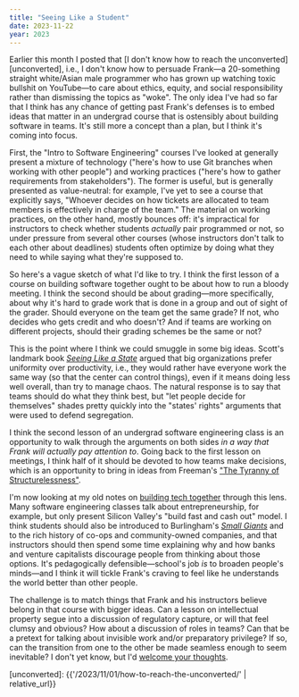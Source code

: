 ```yaml
---
title: "Seeing Like a Student"
date: 2023-11-22
year: 2023
---
```


Earlier this month I posted that
[I don't know how to reach the unconverted][unconverted],
i.e.,
I don't know how to persuade Frank—a 20-something straight white/Asian male programmer
who has grown up watching toxic bullshit on YouTube—to care about ethics, equity, and social responsibility
rather than dismissing the topics as "woke".
The only idea I've had so far
that I think has any chance of getting past Frank's defenses
is to embed ideas that matter
in an undergrad course that is ostensibly about building software in teams.
It's still more a concept than a plan,
but I think it's coming into focus.

First,
the "Intro to Software Engineering" courses I've looked at
generally present a mixture of technology
("here's how to use Git branches when working with other people")
and working practices
("here's how to gather requirements from stakeholders").
The former is useful,
but is generally presented as value-neutral:
for example,
I've yet to see a course that explicitly says,
"Whoever decides on how tickets are allocated to team members
is effectively in charge of the team."
The material on working practices,
on the other hand,
mostly bounces off:
it's impractical for instructors to check whether students *actually* pair programmed or not,
so under pressure from several other courses
(whose instructors don't talk to each other about deadlines)
students often optimize by doing what they need to while saying what they're supposed to.

So here's a vague sketch of what I'd like to try.
I think the first lesson of a course on building software together
ought to be about how to run a bloody meeting.
I think the second should be about grading—more specifically,
about why it's hard to grade work that is done in a group and out of sight of the grader.
Should everyone on the team get the same grade?
If not,
who decides who gets credit and who doesn't?
And if teams are working on different projects,
should their grading schemes be the same or not?

This is the point where I think we could smuggle in some big ideas.
Scott's landmark book [*Seeing Like a State*][seeing] argued that
big organizations prefer uniformity over productivity,
i.e.,
they would rather have everyone work the same way
(so that the center can control things),
even if it means doing less well overall,
than try to manage chaos.
The natural response is to say that teams should do what they think best,
but "let people decide for themselves"
shades pretty quickly into the "states' rights" arguments
that were used to defend segregation.

I think the second lesson of an undergrad software engineering class
is an opportunity to walk through the arguments on both sides
*in a way that Frank will actually pay attention to*.
Going back to the first lesson on meetings,
I think half of it should be devoted to how teams make decisions,
which is an opportunity to bring in ideas from
Freeman's ["The Tyranny of Structurelessness"][tyranny].

I'm now looking at my old notes on [building tech together][btt] through this lens.
Many software engineering classes talk about entrepreneurship,
for example,
but only present Silicon Valley's "build fast and cash out" model.
I think students should also be introduced to Burlingham's [*Small Giants*][small-giants]
and to the rich history of co-ops and community-owned companies,
and that instructors should then spend some time explaining
why and how banks and venture capitalists discourage people from thinking about those options.
It's pedagogically defensible—school's job *is* to broaden people's minds—and
I think it will tickle Frank's craving to feel like he understands the world better than other people.

The challenge is to match things that Frank and his instructors believe belong in that course
with bigger ideas.
Can a lesson on intellectual property segue into a discussion of regulatory capture,
or will that feel clumsy and obvious?
How about a discussion of roles in teams?
Can that be a pretext for talking about invisible work and/or preparatory privilege?
If so,
can the transition from one to the other be made seamless enough to seem inevitable?
I don't yet know,
but I'd [welcome your thoughts](mailto:{{site.author.email}}).

[btt]: https://gvwilson.github.io/btt/
[seeing]: https://en.wikipedia.org/wiki/Seeing_Like_a_State
[small-giants]: https://www.penguinrandomhouse.ca/books/535902/small-giants-by-bo-burlingham/9780143109600
[tyranny]: https://en.wikipedia.org/wiki/The_Tyranny_of_Structurelessness
[unconverted]: {{'/2023/11/01/how-to-reach-the-unconverted/' | relative_url}}
